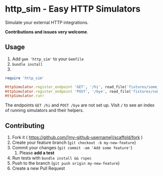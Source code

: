 # http_sim - Easy HTTP Simulators

Simulate your external HTTP integrations.

**Contributions and issues very welcome**.

## Usage

1. Add `gem 'http_sim'` to your `Gemfile`
1. `bundle install`
1. 
```ruby
require 'http_sim'

HttpSimulator.register_endpoint 'GET', '/hi', read_file('fixtures/some_page.html')
HttpSimulator.register_endpoint 'POST', '/bye', read_file('fixtures/some_response.json')
HttpSimulator.run!
```

The endpoints `GET /hi` and `POST /bye` are not set up. Visit `/` to see an index of running simulators and their helpers.

## Contributing

1. Fork it ( https://github.com/[my-github-username]/scaffold/fork )
2. Create your feature branch (`git checkout -b my-new-feature`)
3. Commit your changes (`git commit -am 'Add some feature'`)
    1. Please **add a test**
1. Run tests with `bundle install && rspec`
4. Push to the branch (`git push origin my-new-feature`)
5. Create a new Pull Request
